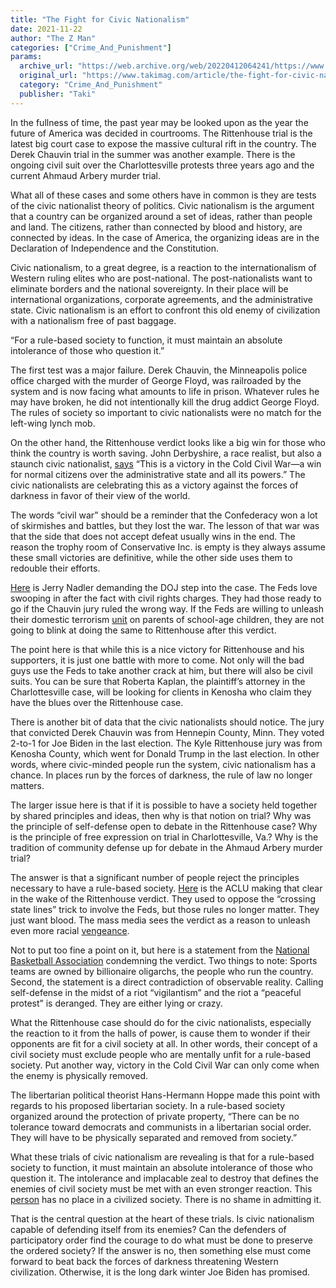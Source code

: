 ```yaml
---
title: "The Fight for Civic Nationalism"
date: 2021-11-22
author: "The Z Man"
categories: ["Crime_And_Punishment"]
params:
  archive_url: "https://web.archive.org/web/20220412064241/https://www.takimag.com/article/the-fight-for-civic-nationalism/"
  original_url: "https://www.takimag.com/article/the-fight-for-civic-nationalism/"
  category: "Crime_And_Punishment"
  publisher: "Taki"
---
```


In the fullness of time, the past year may be looked upon as the year the future of America was decided in courtrooms. The Rittenhouse trial is the latest big court case to expose the massive cultural rift in the country. The Derek Chauvin trial in the summer was another example. There is the ongoing civil suit over the Charlottesville protests three years ago and the current Ahmaud Arbery murder trial.

What all of these cases and some others have in common is they are tests of the civic nationalist theory of politics. Civic nationalism is the argument that a country can be organized around a set of ideas, rather than people and land. The citizens, rather than connected by blood and history, are connected by ideas. In the case of America, the organizing ideas are in the Declaration of Independence and the Constitution.

Civic nationalism, to a great degree, is a reaction to the internationalism of Western ruling elites who are post-national. The post-nationalists want to eliminate borders and the national sovereignty. In their place will be international organizations, corporate agreements, and the administrative state. Civic nationalism is an effort to confront this old enemy of civilization with a nationalism free of past baggage.

“For a rule-based society to function, it must maintain an absolute intolerance of those who question it.”

The first test was a major failure. Derek Chauvin, the Minneapolis police office charged with the murder of George Floyd, was railroaded by the system and is now facing what amounts to life in prison. Whatever rules he may have broken, he did not intentionally kill the drug addict George Floyd. The rules of society so important to civic nationalists were no match for the left-wing lynch mob.

On the other hand, the Rittenhouse verdict looks like a big win for those who think the country is worth saving. John Derbyshire, a race realist, but also a staunch civic nationalist, [says](https://web.archive.org/web/20220412100800/https://vdare.com/articles/john-derbyshire-that-rittenhouse-verdict-america-is-not-dead-yet) “This is a victory in the Cold Civil War—a win for normal citizens over the administrative state and all its powers.” The civic nationalists are celebrating this as a victory against the forces of darkness in favor of their view of the world.

The words “civil war” should be a reminder that the Confederacy won a lot of skirmishes and battles, but they lost the war. The lesson of that war was that the side that does not accept defeat usually wins in the end. The reason the trophy room of Conservative Inc. is empty is they always assume these small victories are definitive, while the other side uses them to redouble their efforts.

[Here](https://web.archive.org/web/20220412100800/https://archive.ph/6nhqu) is Jerry Nadler demanding the DOJ step into the case. The Feds love swooping in after the fact with civil rights charges. They had those ready to go if the Chauvin jury ruled the wrong way. If the Feds are willing to unleash their domestic terrorism [unit](https://web.archive.org/web/20220412100800/https://nypost.com/2021/11/16/fbi-created-threat-tags-over-alleged-harassment-of-educators-whistleblower/) on parents of school-age children, they are not going to blink at doing the same to Rittenhouse after this verdict.

The point here is that while this is a nice victory for Rittenhouse and his supporters, it is just one battle with more to come. Not only will the bad guys use the Feds to take another crack at him, but there will also be civil suits. You can be sure that Roberta Kaplan, the plaintiff’s attorney in the Charlottesville case, will be looking for clients in Kenosha who claim they have the blues over the Rittenhouse case.

There is another bit of data that the civic nationalists should notice. The jury that convicted Derek Chauvin was from Hennepin County, Minn. They voted 2-to-1 for Joe Biden in the last election. The Kyle Rittenhouse jury was from Kenosha County, which went for Donald Trump in the last election. In other words, where civic-minded people run the system, civic nationalism has a chance. In places run by the forces of darkness, the rule of law no longer matters.

The larger issue here is that if it is possible to have a society held together by shared principles and ideas, then why is that notion on trial? Why was the principle of self-defense open to debate in the Rittenhouse case? Why is the principle of free expression on trial in Charlottesville, Va.? Why is the tradition of community defense up for debate in the Ahmaud Arbery murder trial?

The answer is that a significant number of people reject the principles necessary to have a rule-based society. [Here](https://web.archive.org/web/20220412100800/https://archive.ph/LuE1c) is the ACLU making that clear in the wake of the Rittenhouse verdict. They used to oppose the “crossing state lines” trick to involve the Feds, but those rules no longer matter. They just want blood. The mass media sees the verdict as a reason to unleash even more racial [vengeance](https://web.archive.org/web/20220412100800/https://archive.ph/fDrOO).

Not to put too fine a point on it, but here is a statement from the [National Basketball Association](https://web.archive.org/web/20220412100800/https://archive.md/qQxEm) condemning the verdict. Two things to note: Sports teams are owned by billionaire oligarchs, the people who run the country. Second, the statement is a direct contradiction of observable reality. Calling self-defense in the midst of a riot “vigilantism” and the riot a “peaceful protest” is deranged. They are either lying or crazy.

What the Rittenhouse case should do for the civic nationalists, especially the reaction to it from the halls of power, is cause them to wonder if their opponents are fit for a civil society at all. In other words, their concept of a civil society must exclude people who are mentally unfit for a rule-based society. Put another way, victory in the Cold Civil War can only come when the enemy is physically removed.

The libertarian political theorist Hans-Hermann Hoppe made this point with regards to his proposed libertarian society. In a rule-based society organized around the protection of private property, “There can be no tolerance toward democrats and communists in a libertarian social order. They will have to be physically separated and removed from society.”

What these trials of civic nationalism are revealing is that for a rule-based society to function, it must maintain an absolute intolerance of those who question it. The intolerance and implacable zeal to destroy that defines the enemies of civil society must be met with an even stronger reaction. This [person](https://web.archive.org/web/20220412100800/https://archive.ph/yxug4) has no place in a civilized society. There is no shame in admitting it.

That is the central question at the heart of these trials. Is civic nationalism capable of defending itself from its enemies? Can the defenders of participatory order find the courage to do what must be done to preserve the ordered society? If the answer is no, then something else must come forward to beat back the forces of darkness threatening Western civilization. Otherwise, it is the long dark winter Joe Biden has promised.
